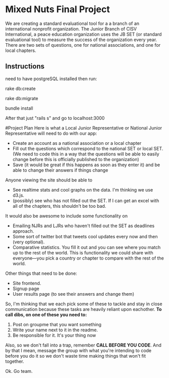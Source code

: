 # Mixed Nuts Final Project
We are creating a standard evaluational tool for a a branch of an international nonprofit organization. The Junior Branch of CISV International, a peace education organization uses the JB SET (or standard evaluational tool) to measure the success of the organization every year.  There are two sets of questions, one for national associations, and one for local chapters.  

## Instructions

need to have postgreSQL installed then run:

rake db:create

rake db:migrate

bundle install

After that just "rails s" and go to localhost:3000


#Project Plan
Here is what a Local Junior Representative or National Junior Representative will need to do with our app:

* Create an account as a national association or a local chapter
* Fill out the questions which correspond to the national SET or local SET.  (We need to code this in a way that the questions will be able to easily change before this is officially published to the organization)
* Save (it would be great if this happens as soon as they enter it) and be able to change their answers if things change

Anyone viewing the site should be able to

* See realtime stats and cool graphs on the data.  I'm thinking we use d3.js.
* (possibly) see who has not filled out the SET.  If I can get an excel with all of the chapters, this shouldn't be too bad.

It would also be awesome to include some functionality on

* Emailing NJRs and LJRs who haven't filled out the SET as deadlines approach.
* Some sort of twitter bot that tweets cool updates every now and then (very optional).
* Comparative statistics.  You fill it out and you can see where you match up to the rest of the world.  This is functionality we could share with everyone—you pick a country or chapter to compare with the rest of the world.

Other things that need to be done:

* Site frontend.  
* Signup page
* User results page (to see their answers and change them)


So, I'm thinking that we each pick some of these to tackle and stay in close communication because these tasks are heavily reliant upon eachother.  **To call dibs, on one of these you need to:**

1. Post on groupme that you want something
2. Write your name next to it in the readme.
3. Be responsible for it. It's your thing now

Also, so we don't fall into a trap, remember **CALL BEFORE YOU CODE**.  And by that I mean, message the group with what you're intending to code before you do it so we don't waste time making things that won't fit together.

Ok.  Go team.  

